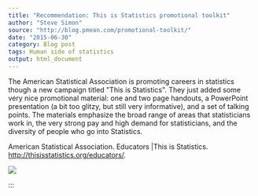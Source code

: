 ```yaml
---
title: "Recommendation: This is Statistics promotional toolkit"
author: "Steve Simon"
source: "http://blog.pmean.com/promotional-toolkit/"
date: "2015-06-30"
category: Blog post
tags: Human side of statistics
output: html_document
---
```


The American Statistical Association is promoting careers in statistics
though a new campaign titled "This is Statistics". They just added some
very nice promotional material: one and two page handouts, a PowerPoint
presentation (a bit too glitzy, but still very informative), and a set
of talking points. The materials emphasize the broad range of areas that
statisticians work in, the very strong pay and high demand for
statisticians, and the diversity of people who go into
Statistics.

<!---More--->

American Statistical Association. Educators \|This is Statistics.
<http://thisisstatistics.org/educators/>.

![](../../../images/promotional-toolkit01.png)


:::

